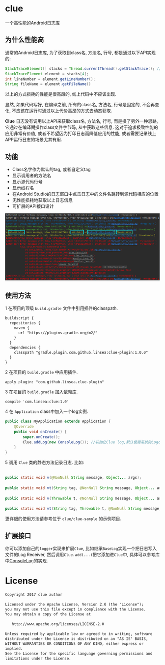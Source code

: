 # clue
一个高性能的Android日志库

## 为什么性能高
通常的Android日志库, 为了获取到class名, 方法名, 行号, 都是通过以下API实现的:
```java
StackTraceElement[] stacks = Thread.currentThread().getStackTrace(); //expensive cost
StackTraceElement element = stacks[4];
int lineNumber = element.getLineNumber();
String fileName = element.getFileName()
```
以上的方式损耗的性能是很高昂的, 线上代码中不应该出现.

显然, 如果代码写好, 在编译之前, 所有的class名, 方法名, 行号是固定的, 不会再变化,
不应该在运行时通过以上代价高昂的方式去动态获取.

**Clue** 日志没有调用以上API来获取class名, 方法名, 行号, 而是换了另外一种思路,
它通过在编译期操作class文件字节码, 从中获取这些信息. 这对于追求极致性能的应用非常有价值,
或者不希望因为打印日志而降低应用的性能, 或者需要记录线上APP运行日志的场景尤其有用.

## 功能
- Class名字作为默认的tag, 或者自定义tag
- 显示调用者的方法名
- 显示源代码行号
- 显示线程名
- 在Android Studio的日志窗口中点击日志中的文件名跳转到源代码相应的位置
- 无性能损耗地获取以上日志信息
- 可扩展的API接口设计

![](clue.png)

## 使用方法
1 在项目的顶级 `build.gradle` 文件中引用插件的classpath.
```
buildscript {
  repositories {
    maven {
      url "https://plugins.gradle.org/m2/"
    }
  }
  dependencies {
    classpath "gradle.plugin.com.github.linsea:clue-plugin:1.0.0"
  }
}
```
2 在项目的 `build.gradle` 中应用插件.
```
apply plugin: "com.github.linsea.clue-plugin"
```
3 在项目的 `build.gradle` 加入依赖库.
```
compile 'com.linsea:clue:1.0'
```
4 在 `Application` class中加入一个log实例.
```java
public class MyApplication extends Application {
    @Override
    public void onCreate() {
        super.onCreate();
        Clue.addLog(new ConsoleLog()); //初始化Clue log,默认使用系统的Logcat输出到控制台.
    }
}
```
5 调用 `Clue` 类的静态方法记录日志.
比如:
```java

public static void v(@NonNull String message, Object... args);

public static void vt(String tag, @NonNull String message, Object... args)

public static void v(Throwable t, @NonNull String message, Object... args)

public static void vt(String tag, Throwable t, @NonNull String message, Object... args)
```

更详细的使用方法请参考位于 `clue/clue-sample` 的示例项目.

## 扩展接口
你可以添加自己的`logger`实现来扩展`Clue`, 比如继承`BaseLog`实现一个把日志写入文件的Log Receiver,
然后调用`Clue.add(...)`把它添加进`Clue`中, 具体可以参考库中[ConsoleLog](https://github.com/linsea/clue/blob/master/clue/src/main/java/com/github/linsea/clue/ConsoleLog.java)的实现.

# License

    Copyright 2017 clue author

    Licensed under the Apache License, Version 2.0 (the "License");
    you may not use this file except in compliance with the License.
    You may obtain a copy of the License at

       http://www.apache.org/licenses/LICENSE-2.0

    Unless required by applicable law or agreed to in writing, software
    distributed under the License is distributed on an "AS IS" BASIS,
    WITHOUT WARRANTIES OR CONDITIONS OF ANY KIND, either express or implied.
    See the License for the specific language governing permissions and
    limitations under the License.
